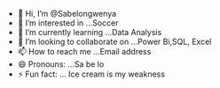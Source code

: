 - 👋 Hi, I’m @Sabelongwenya
- 👀 I’m interested in ...Soccer
- 🌱 I’m currently learning ...Data Analysis
- 💞️ I’m looking to collaborate on ...Power Bi,SQL, Excel
- 📫 How to reach me ...Email address
- 😄 Pronouns: ...Sa be lo
- ⚡ Fun fact: ... Ice cream is my weakness

<!---
Sabelongw/Sabelongw is a ✨ special ✨ repository because its `README.md` (this file) appears on your GitHub profile.
You can click the Preview link to take a look at your changes.
--->
